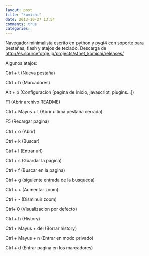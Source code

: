 ```yaml
---
layout: post
title: "komichi"
date: 2013-10-27 13:54
comments: true
categories: 
---
```

Navegador minimalista escrito en python y pyqt4 con soporte para pestañas, flash y atajos de teclado. Descarga de http://es.sourceforge.jp/projects/sfnet_komichi/releases/

Algunos atajos:

Ctrl + t (Nueva pestaña)

Ctrl + b (Marcadores)

Alt + p (Configuracion [pagina de inicio, javascript, plugins...])

F1 (Abrir archivo README)

Ctrl + Mayus + t (Abrir ultima pestaña cerrada)

F5 (Recargar pagina)

Ctrl + o (Abrir)

Ctrl + k (Buscar)

Ctrl + l (Entrar url)

Ctrl + s (Guardar la pagina)

Ctrl + f (Buscar en la pagina)

Ctrl + g (siguiente entrada de la busqueda)

Ctrl + + (Aumentar zoom)

Ctrl + - (Disminuir zoom)

Ctrl+ 0 (Visualizacion por defecto)

Ctrl + h (History)

Ctrl + Mayus + del (Borrar history)

Ctrl + Mayus + n (Entrar en modo privado)

Ctrl + d (Entrar pagina en los marcadores)

